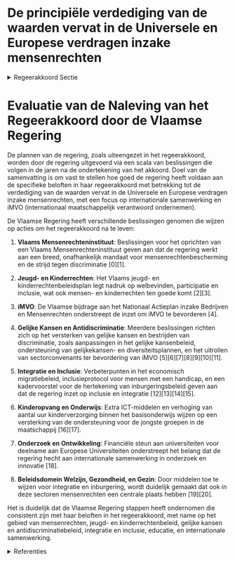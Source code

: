 # De principiële verdediging van de waarden vervat in de Universele en Europese verdragen inzake mensenrechten

<details>
        <summary>Regeerakkoord Sectie </summary>
        <p>4.9 De principiële verdediging van de waarden vervat in de Universele en Europese verdragen inzake mensenrechten Het Vlaams internationaal beleid mag niet waar-denvrij zijn. Vlaanderen zet daarom principieel en volop in op het respecteren van mensenrechten wat doordringt in alle facetten van het inter-nationaal beleid. Bij haar acties in het buitenland, draagt de Vlaamse regering dan ook actief de waarden vervat in de Universele en Europese verdragen inzake mensenrechten uit. De educatie en emancipatie van de vrouw biedt de sleutel tot (financiële) vrijheid. Door volop in te zetten op projecten die de gelijkheid tussen man en vrouw bevorderen en door te focussen op thema's zoals gendergelijkheid, seksuele opvoeding en educatie, genereert de Vlaamse Overheid met haar beleid rond ontwikkelingssamenwerking impact en succesvolle resultaten. Zij doet dit tevens in samenwerking met het Vlaams parlement waardoor de Vlaamse parlementaire diplo matie een onderdeel wordt van het internatio-naal beleid inzake mensen- en vrouwenrechten, meer bepaald door een plaats te geven aan de Vlaamse parlementaire activiteit binnen de Raad voor Europa, de internationale behoeder van mensenrechten, democratie en de rechtstaat. De Vlaamse regering zal tevens opbouwend mee werken aan de ontwikkeling van een Europees en internationaal kader inzake ondernemen en mensenrechten. Samen met FIT, en met de andere betrokken agentschappen en departementen, zet zij bedrijven ertoe aan om de mensenrechten te eerbiedigen en in te zetten op internationaal maatschappelijk verantwoord ondernemen of iMVO. Ook waardig werk in internationale productie- en distributieketens is daarbij een belangrijk aandachtspunt. Concreet houdt dit in dat Vlaanderen meewerkt aan de ontwikkeling van het internationaal en Europees kader rond bedrijven en mensenrechten, om een gelijk speelveld voor bedrijven te verzekeren. Bestaande middelen inzake handel en ontwikkelings-samenwerking, kunnen deels ingezet worden voor iMVO-beleid. De mogelijkheid om sectorconvenanten in Vlaanderen uit te rollen, naar analogie met de bestaande praktijk in Nederland, wordt geopend. </p>
        </details> 

# Evaluatie van de Naleving van het Regeerakkoord door de Vlaamse Regering

De plannen van de regering, zoals uiteengezet in het regeerakkoord, worden door de regering uitgevoerd via een scala van beslissingen die volgen in de jaren na de ondertekening van het akkoord. Doel van de samenvatting is om vast te stellen hoe goed de regering heeft voldaan aan de specifieke beloften in haar regeerakkoord met betrekking tot de verdediging van de waarden vervat in de Universele en Europese verdragen inzake mensenrechten, met een focus op internationale samenwerking en iMVO (internationaal maatschappelijk verantwoord ondernemen).

De Vlaamse Regering heeft verschillende beslissingen genomen die wijzen op acties om het regeerakkoord na te leven:

1. **Vlaams Mensenrechteninstituut**: Beslissingen voor het oprichten van een Vlaams Mensenrechteninstituut geven aan dat de regering werkt aan een breed, onafhankelijk mandaat voor mensenrechtenbescherming en de strijd tegen discriminatie \[0\]\[1\].

2. **Jeugd- en Kinderrechten**: Het Vlaams jeugd- en kinderrechtenbeleidsplan legt nadruk op welbevinden, participatie en inclusie, wat ook mensen- en kinderrechten ten goede komt \[2\]\[3\].

3. **iMVO**: De Vlaamse bijdrage aan het Nationaal Actieplan inzake Bedrijven en Mensenrechten onderstreept de inzet om iMVO te bevorderen \[4\].

4. **Gelijke Kansen en Antidiscriminatie**: Meerdere beslissingen richten zich op het versterken van gelijke kansen en bestrijden van discriminatie, zoals aanpassingen in het gelijke kansenbeleid, ondersteuning van gelijkekansen- en diversiteitsplannen, en het uitrollen van sectorconvenants ter bevordering van iMVO \[5\]\[6\]\[7\]\[8\]\[9\]\[10\]\[11\].

5. **Integratie en Inclusie**: Verbeterpunten in het economisch migratiebeleid, inclusieprotocol voor mensen met een handicap, en een kadervoorstel voor de hertekening van inburgeringsbeleid geven aan dat de regering inzet op inclusie en integratie \[12\]\[13\]\[14\]\[15\].

6. **Kinderopvang en Onderwijs**: Extra ICT-middelen en verhoging van aantal uur kinderverzorging binnen het basisonderwijs wijzen op een versterking van de ondersteuning voor de jongste groepen in de maatschappij \[16\]\[17\].

7. **Onderzoek en Ontwikkeling**: Financiële steun aan universiteiten voor deelname aan Europese Universiteiten onderstreept het belang dat de regering hecht aan internationale samenwerking in onderzoek en innovatie \[18\].

8. **Beleidsdomein Welzijn, Gezondheid, en Gezin**: Door middelen toe te wijzen voor integratie en inburgering, wordt duidelijk gemaakt dat ook in deze sectoren mensenrechten een centrale plaats hebben \[19\]\[20\].

Het is duidelijk dat de Vlaamse Regering stappen heeft ondernomen die consistent zijn met haar beloften in het regeerakkoord, met name op het gebied van mensenrechten, jeugd- en kinderrechtenbeleid, gelijke kansen en antidiscriminatiebeleid, integratie en inclusie, educatie, en internationale samenwerking.

<details>
        <summary> Referenties</summary>
        
**[\[0\]](https://beslissingenvlaamseregering.vlaanderen.be/?search=Oprichtingsdecreet%20Vlaams%20Mensenrechteninstituut&dateOption=select&startDate=2022-03-25T09%3A00%3A00Z&endDate=2022-03-25T09%3A00%3A00Z)** : **(2022-03-25)** Oprichtingsdecreet Vlaams Mensenrechteninstituut 

**[\[1\]](https://beslissingenvlaamseregering.vlaanderen.be/?search=Oprichtingsdecreet%20Vlaams%20Mensenrechteninstituut&dateOption=select&startDate=2021-12-17T09%3A00%3A00Z&endDate=2021-12-17T09%3A00%3A00Z)** : **(2021-12-17)** Oprichtingsdecreet Vlaams Mensenrechteninstituut 

**[\[2\]](https://beslissingenvlaamseregering.vlaanderen.be/?search=Vlaams%20jeugd-%20en%20kinderrechtenbeleidsplan%3A%20vijf%20prioritaire%20doelstellingen&dateOption=select&startDate=2020-02-07T09%3A00%3A00Z&endDate=2020-02-07T09%3A00%3A00Z)** : **(2020-02-07)** Vlaams jeugd- en kinderrechtenbeleidsplan: vijf prioritaire doelstellingen 

**[\[3\]](https://beslissingenvlaamseregering.vlaanderen.be/?search=Vlaams%20jeugd-%20en%20kinderrechtenbeleidsplan%3A%20vijf%20prioritaire%20doelstellingen&dateOption=select&startDate=2020-03-13T09%3A00%3A00Z&endDate=2020-03-13T09%3A00%3A00Z)** : **(2020-03-13)** Vlaams jeugd- en kinderrechtenbeleidsplan: vijf prioritaire doelstellingen 

**[\[4\]](https://beslissingenvlaamseregering.vlaanderen.be/?search=Vlaamse%20bijdrage%20voor%20het%20tweede%20Nationaal%20Actieplan%20inzake%20Bedrijven%20en%20Mensenrechten&dateOption=select&startDate=2022-04-22T08%3A00%3A00Z&endDate=2022-04-22T08%3A00%3A00Z)** : **(2022-04-22)** Vlaamse bijdrage voor het tweede Nationaal Actieplan inzake Bedrijven en Mensenrechten 

**[\[5\]](https://beslissingenvlaamseregering.vlaanderen.be/?search=Uitvoeringsbesluit%20Kaderdecreet%20Vlaamse%20gelijkekansen-%20en%20gelijkebehandelingsbeleid&dateOption=select&startDate=2023-12-22T09%3A00%3A00Z&endDate=2023-12-22T09%3A00%3A00Z)** : **(2023-12-22)** Uitvoeringsbesluit Kaderdecreet Vlaamse gelijkekansen- en gelijkebehandelingsbeleid 

**[\[6\]](https://beslissingenvlaamseregering.vlaanderen.be/?search=Horizontaal%20Integratie-%20en%20Gelijke%20Kansenbeleidsplan%202020-2024%3A%20herverdelingsbesluit&dateOption=select&startDate=2020-10-23T08%3A00%3A00Z&endDate=2020-10-23T08%3A00%3A00Z)** : **(2020-10-23)** Horizontaal Integratie- en Gelijke Kansenbeleidsplan 2020-2024: herverdelingsbesluit 

**[\[7\]](https://beslissingenvlaamseregering.vlaanderen.be/?search=Bevordering%20en%20ondersteuning%20Gelijkekansen-%20en%20diversiteitsbeleid%20in%20de%20Vlaamse%20administratie%3A%20wijzigingsbesluit&dateOption=select&startDate=2023-12-22T09%3A00%3A00Z&endDate=2023-12-22T09%3A00%3A00Z)** : **(2023-12-22)** Bevordering en ondersteuning Gelijkekansen- en diversiteitsbeleid in de Vlaamse administratie: wijzigingsbesluit 

**[\[8\]](https://beslissingenvlaamseregering.vlaanderen.be/?search=Wijziging%20Gelijkekansendecreet%20rond%20vier%20thema%27s%3A%20antidiscriminatiebeleid%2C%20horizontaal%20gelijkekansenbeleid%2C%20erkenning%20partnerorganisaties%20en%20toegankelijkheid%20gebouwen&dateOption=select&startDate=2023-10-06T08%3A00%3A00Z&endDate=2023-10-06T08%3A00%3A00Z)** : **(2023-10-06)** Wijziging Gelijkekansendecreet rond vier thema's: antidiscriminatiebeleid, horizontaal gelijkekansenbeleid, erkenning partnerorganisaties en toegankelijkheid gebouwen 

**[\[9\]](https://beslissingenvlaamseregering.vlaanderen.be/?search=Wijziging%20gelijkekansendecreet%20rond%20vier%20thema%27s%3A%20antidiscriminatiebeleid%2C%20horizontaal%20gelijkekansenbeleid%2C%20erkenning%20partnerorganisaties%20en%20toegankelijkheid%20gebouwen&dateOption=select&startDate=2023-06-23T08%3A00%3A00Z&endDate=2023-06-23T08%3A00%3A00Z)** : **(2023-06-23)** Wijziging gelijkekansendecreet rond vier thema's: antidiscriminatiebeleid, horizontaal gelijkekansenbeleid, erkenning partnerorganisaties en toegankelijkheid gebouwen 

**[\[10\]](https://beslissingenvlaamseregering.vlaanderen.be/?search=Uitbreiding%20reikwijdte%20bescherming%20tegen%20ontslag%20of%20andere%20nadelige%20maatregelen%3A%20wijzigingsdecreet&dateOption=select&startDate=2020-06-05T08%3A00%3A00Z&endDate=2020-06-05T08%3A00%3A00Z)** : **(2020-06-05)** Uitbreiding reikwijdte bescherming tegen ontslag of andere nadelige maatregelen: wijzigingsdecreet 

**[\[11\]](https://beslissingenvlaamseregering.vlaanderen.be/?search=Wijziging%20Gelijkekansendecreet%20rond%20vier%20thema%27s%3A%20antidiscriminatiebeleid%2C%20horizontaal%20gelijkekansenbeleid%2C%20erkenning%20partnerorganisaties%20en%20toegankelijkheid%20gebouwen&dateOption=select&startDate=2023-12-15T09%3A00%3A00Z&endDate=2023-12-15T09%3A00%3A00Z)** : **(2023-12-15)** Wijziging Gelijkekansendecreet rond vier thema's: antidiscriminatiebeleid, horizontaal gelijkekansenbeleid, erkenning partnerorganisaties en toegankelijkheid gebouwen 

**[\[12\]](https://beslissingenvlaamseregering.vlaanderen.be/?search=Uitvoeren%20verbeterpunten%20economisch%20migratiebreleid&dateOption=select&startDate=2023-07-14T08%3A00%3A00Z&endDate=2023-07-14T08%3A00%3A00Z)** : **(2023-07-14)** Uitvoeren verbeterpunten economisch migratiebreleid 

**[\[13\]](https://beslissingenvlaamseregering.vlaanderen.be/?search=Uitvoeren%20verbeterpunten%20economisch%20migratiebreleid&dateOption=select&startDate=2023-12-15T09%3A00%3A00Z&endDate=2023-12-15T09%3A00%3A00Z)** : **(2023-12-15)** Uitvoeren verbeterpunten economisch migratiebreleid 

**[\[14\]](https://beslissingenvlaamseregering.vlaanderen.be/?search=Wijziging%20integratie-%20en%20inburgeringsdecreet&dateOption=select&startDate=2021-02-26T09%3A00%3A00Z&endDate=2021-02-26T09%3A00%3A00Z)** : **(2021-02-26)** Wijziging integratie- en inburgeringsdecreet 

**[\[15\]](https://beslissingenvlaamseregering.vlaanderen.be/?search=Internationale%20beurzenprogramma%20voor%20topstudenten&dateOption=select&startDate=2021-12-17T09%3A00%3A00Z&endDate=2021-12-17T09%3A00%3A00Z)** : **(2021-12-17)** Internationale beurzenprogramma voor topstudenten 

**[\[16\]](https://beslissingenvlaamseregering.vlaanderen.be/?search=Plan%20Vlaamse%20Veerkracht%3A%20Toekenning%20extra%20ICT-middelen%20en%20verhoging%20aantal%20uur%20kinderverzorging&dateOption=select&startDate=2021-11-12T09%3A00%3A00Z&endDate=2021-11-12T09%3A00%3A00Z)** : **(2021-11-12)** Plan Vlaamse Veerkracht: Toekenning extra ICT-middelen en verhoging aantal uur kinderverzorging 

**[\[17\]](https://beslissingenvlaamseregering.vlaanderen.be/?search=Plan%20Vlaamse%20Veerkracht%3A%20Toekenning%20extra%20ICT-middelen%20en%20verhoging%20aantal%20uur%20kinderverzorging&dateOption=select&startDate=2021-09-17T08%3A00%3A00Z&endDate=2021-09-17T08%3A00%3A00Z)** : **(2021-09-17)** Plan Vlaamse Veerkracht: Toekenning extra ICT-middelen en verhoging aantal uur kinderverzorging 

**[\[18\]](https://beslissingenvlaamseregering.vlaanderen.be/?search=4%2C78%20miljoen%20euro%20projectsubsidie%20aan%20Vlaamse%20universiteiten%20ter%20ondersteuning%20deelname%20aan%20de%20Europese%20Universiteiten&dateOption=select&startDate=2021-12-17T09%3A00%3A00Z&endDate=2021-12-17T09%3A00%3A00Z)** : **(2021-12-17)** 4,78 miljoen euro projectsubsidie aan Vlaamse universiteiten ter ondersteuning deelname aan de Europese Universiteiten 

**[\[19\]](https://beslissingenvlaamseregering.vlaanderen.be/?search=Plan%20Vlaamse%20Veerkracht%3A%20toewijzing%20middelen%20%27Iedereen%20Digitaal%27&dateOption=select&startDate=2021-07-16T06%3A00%3A00Z&endDate=2021-07-16T06%3A00%3A00Z)** : **(2021-07-16)** Plan Vlaamse Veerkracht: toewijzing middelen 'Iedereen Digitaal' 

**[\[20\]](https://beslissingenvlaamseregering.vlaanderen.be/?search=Convenant%20tussen%20de%20Vlaamse%20Gemeenschap%2C%20het%20Brussels%20Hoofdstedelijk%20Gewest%20en%20de%20Vlaamse%20Gemeenschapscommissie%20betreffende%20tewerkstelling%20en%20kinderopvang&dateOption=select&startDate=2023-10-13T08%3A00%3A00Z&endDate=2023-10-13T08%3A00%3A00Z)** : **(2023-10-13)** Convenant tussen de Vlaamse Gemeenschap, het Brussels Hoofdstedelijk Gewest en de Vlaamse Gemeenschapscommissie betreffende tewerkstelling en kinderopvang 
        </details> 

